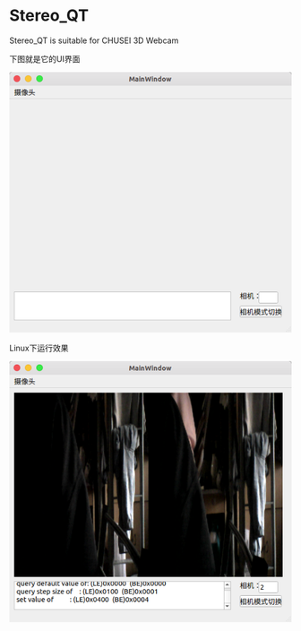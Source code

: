 # Stereo_QT
Stereo_QT is suitable for CHUSEI 3D Webcam

下图就是它的UI界面

![](https://raw.githubusercontent.com/ruoxi521/Stereo_QT/main/image/1.png)

Linux下运行效果

![](https://raw.githubusercontent.com/ruoxi521/Stereo_QT/main/image/2.png)
